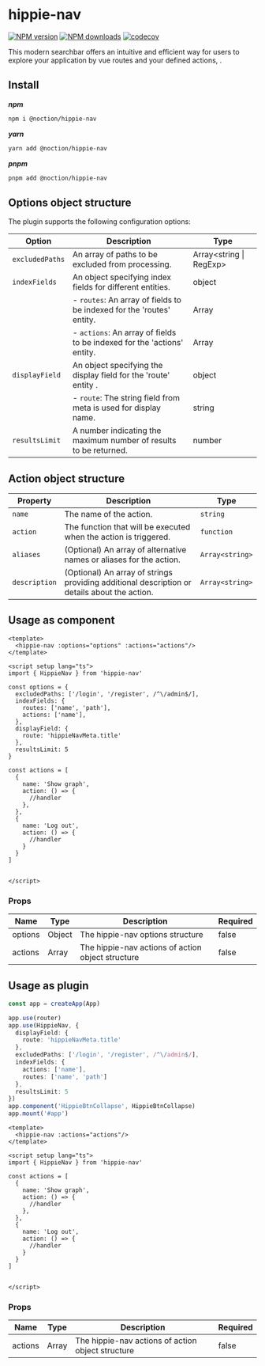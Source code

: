 # hippie-nav

[![NPM version](https://img.shields.io/npm/v/@noction/vue-highcharts.svg?style=flat)](https://npmjs.com/package/@noction/vue-highcharts)
[![NPM downloads](https://img.shields.io/npm/dm/@noction/vue-highcharts.svg?style=flat)](https://npmjs.com/package/@noction/vue-highcharts)
[![codecov](https://codecov.io/gh/Noction/vue-highcharts/branch/main/graph/badge.svg?token=C5NGW1BC2N)](https://codecov.io/gh/Noction/vue-highcharts)

This modern searchbar offers an intuitive and efficient way for users to explore your application by vue routes and your defined actions, .

## Install

***npm***

```bash
npm i @noction/hippie-nav
```

***yarn***

```bash
yarn add @noction/hippie-nav
```

***pnpm***

```bash
pnpm add @noction/hippie-nav
```

## Options object structure

The plugin supports the following configuration options:

| Option          | Description                                                             | Type                    |
|-----------------|-------------------------------------------------------------------------|-------------------------|
| `excludedPaths` | An array of paths to be excluded from processing.                       | Array<string \| RegExp> |
| `indexFields`   | An object specifying index fields for different entities.               | object                  |
|                 | - `routes`: An array of fields to be indexed for the 'routes' entity.   | Array<string>           |
|                 | - `actions`: An array of fields to be indexed for the 'actions' entity. | Array<string>           |
| `displayField`  | An object specifying the display field for the 'route' entity .         | object                  |
|                 | - `route`: The string field from meta is used for display name.         | string                  |
| `resultsLimit`  | A number indicating the maximum number of results to be returned.       | number                  |

## Action object structure

| Property      | Description                                                                                  | Type            |
|---------------|----------------------------------------------------------------------------------------------|-----------------|
| `name`        | The name of the action.                                                                      | `string`        |
| `action`      | The function that will be executed when the action is triggered.                             | `function`      |
| `aliases`     | (Optional) An array of alternative names or aliases for the action.                          | `Array<string>` |
| `description` | (Optional) An array of strings providing additional description or details about the action. | `Array<string>` |

## Usage as component

```vue
<template>
  <hippie-nav :options="options" :actions="actions"/>
</template>

<script setup lang="ts">
import { HippieNav } from 'hippie-nav'

const options = {
  excludedPaths: ['/login', '/register', /^\/admin$/],
  indexFields: {
    routes: ['name', 'path'],
    actions: ['name'],
  },
  displayField: {
    route: 'hippieNavMeta.title'
  },
  resultsLimit: 5
}

const actions = [
  {
    name: 'Show graph',
    action: () => {
      //handler
    },
  },
  {
    name: 'Log out',
    action: () => {
      //handler
    }
  }
]


</script>
```

### Props

| Name    | Type   | Description                                       | Required |                                                                      
|---------|--------|---------------------------------------------------|----------|
| options | Object | The hippie-nav options structure                  | false    |
| actions | Array  | The hippie-nav actions of action object structure | false    |

## Usage as plugin
```ts 
const app = createApp(App)

app.use(router)
app.use(HippieNav, {
  displayField: {
    route: 'hippieNavMeta.title'
  },
  excludedPaths: ['/login', '/register', /^\/admin$/],
  indexFields: {
    actions: ['name'],
    routes: ['name', 'path']
  },
  resultsLimit: 5
})
app.component('HippieBtnCollapse', HippieBtnCollapse)
app.mount('#app')
```

```vue
<template>
  <hippie-nav :actions="actions"/>
</template>

<script setup lang="ts">
import { HippieNav } from 'hippie-nav'

const actions = [
  {
    name: 'Show graph',
    action: () => {
      //handler
    },
  },
  {
    name: 'Log out',
    action: () => {
      //handler
    }
  }
]


</script>
```
### Props

| Name            | Type  | Description                                       | Required   |                                                                      
|-----------------|-------|---------------------------------------------------|------------|
| actions         | Array | The hippie-nav actions of action object structure | false      |
